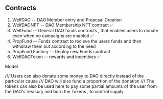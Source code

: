 ## Contracts

1. WelfDAO -- DAO Member entry and Proposal Creation
2. WelfDAONFT -- DAO Membership NFT contract ✅
3. WelfFund -- General DAO funds contracts , that enables users to donate even when no campaigns are enabled ✅
4. PropFund -- Funds contract to recieve the users funds and then withdraw them out according to the need
5. PropFund Factory -- Deploy new Funds contract
6. WelfDAOToken -- rewards and incentives ✅

Model

/// Users can also donate some money to DAO directly instead of the particular cause
/// DAO will also fund a proportion of the donation
/// The tokens can also be used here to pay some partial amounts of the user from the DAO's treasury and burn the Tokens , to control supply
